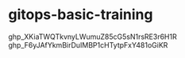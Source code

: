 # gitops-basic-training
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
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
